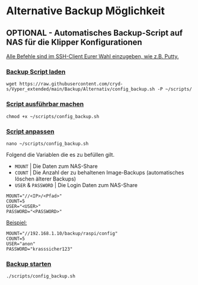 # Alternative Backup Möglichkeit

## OPTIONAL - Automatisches Backup-Script auf NAS für die Klipper Konfigurationen

<u>Alle Befehle sind im SSH-Client Eurer Wahl einzugeben, wie z.B. Putty.</u>

### <u>Backup Script laden</u>    
      
```
wget https://raw.githubusercontent.com/cryd-s/Vyper_extended/main/Backup/Alternativ/config_backup.sh -P ~/scripts/
```

### <u>Script ausführbar machen</u>  
  
```
chmod +x ~/scripts/config_backup.sh
```

### <u>Script anpassen</u>

```
nano ~/scripts/config_backup.sh
```

Folgend die Variablen die es zu befüllen gilt.

- `MOUNT` | Die Daten zum NAS-Share
- `COUNT` | Die Anzahl der zu behaltenen Image-Backups (automatisches löschen älterer Backups)
- `USER` & `PASSWORD` | Die Login Daten zum NAS-Share

```
MOUNT="//<IP>/<Pfad>"
COUNT=5
USER="<USER>"
PASSWORD="<PASSWORD>"
```

<u>Beispiel:</u>

```
MOUNT="//192.168.1.10/backup/raspi/config"
COUNT=5
USER="anon"
PASSWORD="krasssicher123"
```

### <u>Backup starten</u> 

```
./scripts/config_backup.sh
```


